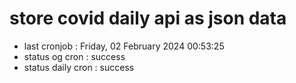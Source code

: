 # store covid daily api as json data

- last cronjob : Friday, 02 February 2024 00:53:25
- status og cron : success
- status daily cron : success
      
      
